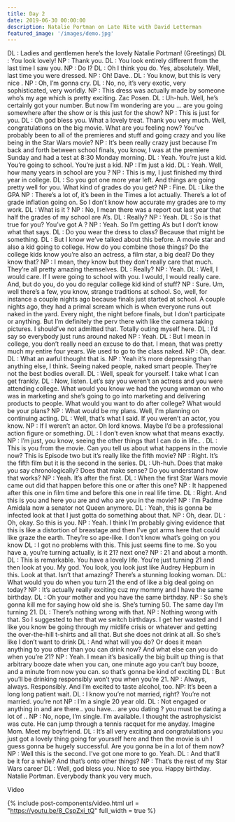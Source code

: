 ```yaml
---
title: Day 2
date: 2019-06-30 00:00:00
description: Natalie Portman on Late Nite with David Letterman
featured_image: '/images/demo.jpg'
---
```

DL : Ladies and gentlemen here’s the lovely Natalie Portman!
(Greetings)
DL : You look lovely!
NP : Thank you.
DL : You look entirely different from the last time I saw you.
NP : Do I?
DL : Oh I think you do. Yes, absolutely. Well, last time you were dressed.
NP : Oh! Dave..
DL : You know, but this is very nice .
NP : Oh, I’m gonna cry.
DL : No, no, it’s very exotic, very sophisticated, very worldly.
NP : This dress was actually made by someone who’s my age which is pretty exciting. Zac Posen.
DL : Uh-huh. Well, he’s certainly got your number. But now I’m wondering are you … are you going somewhere after the show or is this just for the show?
NP : This is just for you.
DL : Oh god bless you. What a lovely treat. Thank you very much. Well, congratulations on the big movie. What are you feeling now? You’ve probably been to all of the premieres and stuff and going crazy and you like being in the Star Wars movie?
NP : It’s been really crazy just because I’m back and forth between school finals, you know, I was at the premiere Sunday and had a test at 8:30 Monday morning.
DL : Yeah. You’re just a kid. You’re going to school. You’re just a kid.
NP : I’m just a kid.
DL : Yeah. Well, how many years in school are you ?
NP : This is my, I just finished my third year in college.
DL : So you got one more year left. And things are going pretty well for you. What kind of grades do you get?
NP : Fine.
DL : Like the GPA
NP : There’s a lot of, it’s been in the Times a lot actually. There’s a lot of grade inflation going on. So I don’t know how accurate my grades are to my work.
DL : What is it ?
NP : No, I mean there was a report out last year that half the grades of my school are A’s.
DL : Really?
NP : Yeah.
DL : So is that true for you? You’ve got A ?
NP : Yeah. So I’m getting A’s but I don’t know what that says.
DL : Do you wear the dress to class? Because that might be something.
DL : But I know we’ve talked about this before. A movie star and also a kid going to college. How do you combine those things? Do the college kids know you’re also an actress, a film star, a big deal? Do they know that?
NP : I mean, they know but they don’t really care that much. They’re all pretty amazing themselves.
DL : Really?
NP : Yeah.
DL : Well, I would care. If I were going to school with you. I would, I would really care. And, but do you, do you do regular college kid kind of stuff?
NP : Sure. Um, well there’s a few, you know, strange traditions at school. So, well, for instance a couple nights ago because finals just started at school. A couple nights ago, they had a primal scream which is when everyone runs out naked in the yard. Every night, the night before finals, but I don’t participate or anything. But I’m definitely the perv there with like the camera taking pictures. I should’ve not admitted that. Totally outing myself here.
DL : I’d say so everybody just runs around naked
NP : Yeah.
DL : But I mean in college, you don’t really need an excuse to do that. I mean, that was pretty much my entire four years. We used to go to the class naked.
NP : Oh, dear.
DL : What an awful thought that is.
NP : Yeah it’s more depressing than anything else, I think. Seeing naked people, naked smart people. They’re not the best bodies overall.
DL : Well, speak for yourself. I take what I can get frankly.
DL : Now, listen. Let’s say you weren’t an actress and you were attending college. What would you know we had the young woman on who was in marketing and she’s going to go into marketing and delivering products to people. What would you want to do after college? What would be your plans?
NP : What would be my plans. Well, I’m planning on continuing acting.
DL : Well, that’s what I said. If you weren’t an actor, you know.
NP : If I weren’t an actor. Oh lord knows. Maybe I’d be a professional action figure or something.
DL : I don’t even know what that means exactly.
NP : I’m just, you know, seeing the other things that I can do in life.. .
DL : This is you from the movie. Can you tell us about what happens in the movie now? This is Episode two but it’s really like the fifth movie?
NP : Right. It’s the fifth film but it is the second in the series.
DL : Uh-huh. Does that make you say chronologically? Does that make sense? Do you understand how that works?
NP : Yeah. It’s after the first.
DL : When the first Star Wars movie came out did that happen before this one or after this one?
NP : It happened after this one in film time and before this one in real life time.
DL : Right. And this is you and here you are and who are you in the movie?
NP : I’m Padme Amidala now a senator not Queen anymore.
DL : Yeah, this is gonna be infected look at that I just gotta do something about that.
NP : Oh, dear.
DL : Oh, okay. So this is you.
NP : Yeah. I think I’m probably giving evidence that this is like a distortion of breastage and then I’ve got arms here that could like graze the earth. They’re so ape-like. I don’t know what’s going on you know
DL : I got no problems with this. This just seems fine to me. So you have a, you’re turning actually, is it 21? next one?
NP : 21 and about a month.
DL : This is remarkable. You have a lovely life. You’re just turning 21 and then look at you. My god. You look, you look just like Audrey Hepburn in this. Look at that. Isn’t that amazing? There’s a stunning looking woman.
DL: What would you do when you turn 21 the end of like a big deal going on today?
NP : It’s actually really exciting cuz my mommy and I have the same birthday.
DL : Oh your mother and you have the same birthday.
NP : So she’s gonna kill me for saying how old she is. She’s turning 50. The same day I’m turning 21.
DL : There’s nothing wrong with that.
NP : Nothing wrong with that. So I suggested to her that we switch birthdays. I get her wasted and I like you know be going through my midlife crisis or whatever and getting the over-the-hill t-shirts and all that. But she does not drink at all. So she’s like I don’t want to drink
DL : And what will you do? Or does it mean anything to you other than you can drink now? And what else can you do when you’re 21?
NP : Yeah. I mean it’s basically the big built up thing is that arbitrary booze date when you can, one minute ago you can’t buy booze, and a minute from now you can. so that’s gonna be kind of exciting
DL : But you’ll be drinking responsibly won’t you when you’re 21.
NP : Always, always. Responsibly. And I’m excited to taste alcohol, too.
NP: It’s been a long long patient wait.
DL : I know you’re not married, right? You’re not married. you’re not
NP : I’m a single 20 year old.
DL : Not engaged or anything in and are there.. you have… are you dating ? you must be dating a lot of ..
NP : No, nope, I’m single. I’m available. I thought the astrophysicist was cute. He can jump through a tennis racquet for me anyday. Imagine Mom. Meet my boyfriend.
DL : It’s all very exciting and congratulations you just got a lovely thing going for yourself here and then the movie is uh I guess gonna be hugely successful. Are you gonna be in a lot of them now?
NP : Well this is the second. I’ve got one more to go. Yeah.
DL : And that’ll be it for a while? And that’s onto other things?
NP : That’s the rest of my Star Wars career
DL : Well, god bless you. Nice to see you. Happy birthday. Natalie Portman. Everybody thank you very much.


Video

{% include post-components/video.html
	url = "https://youtu.be/8_CspZxi_tQ"
	full_width = true
%}